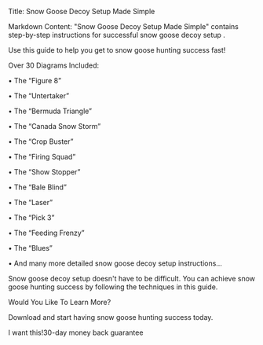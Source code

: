 Title: Snow Goose Decoy Setup Made Simple

Markdown Content:
"Snow Goose Decoy Setup Made Simple" contains step-by-step instructions for successful snow goose decoy setup .

Use this guide to help you get to snow goose hunting success fast!

Over 30 Diagrams Included:

• The “Figure 8”

• The “Untertaker”

• The “Bermuda Triangle”

• The “Canada Snow Storm”

• The “Crop Buster”

• The “Firing Squad”

• The “Show Stopper”

• The “Bale Blind”

• The “Laser”

• The “Pick 3”

• The “Feeding Frenzy”

• The “Blues”

• And many more detailed snow goose decoy setup instructions…

Snow goose decoy setup doesn't have to be difficult. You can achieve snow goose hunting success by following the techniques in this guide.

Would You Like To Learn More?

Download and start having snow goose hunting success today.

I want this!30-day money back guarantee

